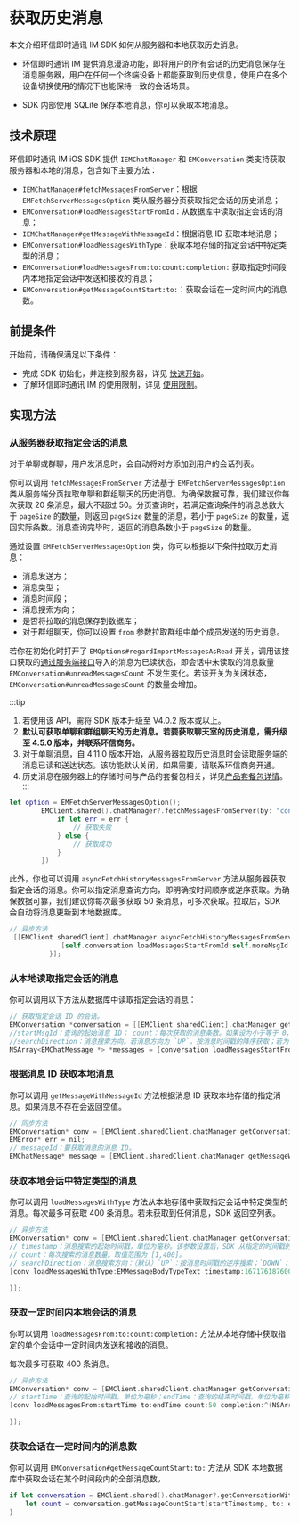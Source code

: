 # 获取历史消息

<Toc />

本文介绍环信即时通讯 IM SDK 如何从服务器和本地获取历史消息。

- 环信即时通讯 IM 提供消息漫游功能，即将用户的所有会话的历史消息保存在消息服务器，用户在任何一个终端设备上都能获取到历史信息，使用户在多个设备切换使用的情况下也能保持一致的会话场景。

- SDK 内部使用 SQLite 保存本地消息，你可以获取本地消息。

## 技术原理

环信即时通讯 IM iOS SDK 提供 `IEMChatManager` 和 `EMConversation` 类支持获取服务器和本地的消息，包含如下主要方法：

- `IEMChatManager#fetchMessagesFromServer`：根据 `EMFetchServerMessagesOption` 类从服务器分页获取指定会话的历史消息；
- `EMConversation#loadMessagesStartFromId`：从数据库中读取指定会话的消息；
- `IEMChatManager#getMessageWithMessageId`：根据消息 ID 获取本地消息；
- `EMConversation#loadMessagesWithType`：获取本地存储的指定会话中特定类型的消息；
- `EMConversation#loadMessagesFrom:to:count:completion:` 获取指定时间段内本地指定会话中发送和接收的消息；
- `EMConversation#getMessageCountStart:to:`：获取会话在一定时间内的消息数。

## 前提条件

开始前，请确保满足以下条件：

- 完成 SDK 初始化，并连接到服务器，详见 [快速开始](quickstart.html)。
- 了解环信即时通讯 IM 的使用限制，详见 [使用限制](/product/limitation.html)。

## 实现方法

### 从服务器获取指定会话的消息

对于单聊或群聊，用户发消息时，会自动将对方添加到用户的会话列表。

你可以调用 `fetchMessagesFromServer` 方法基于 `EMFetchServerMessagesOption` 类从服务端分页拉取单聊和群组聊天的历史消息。为确保数据可靠，我们建议你每次获取 20 条消息，最大不超过 50。分页查询时，若满足查询条件的消息总数大于 `pageSize` 的数量，则返回 `pageSize` 数量的消息，若小于 `pageSize` 的数量，返回实际条数。消息查询完毕时，返回的消息条数小于 `pageSize` 的数量。

通过设置 `EMFetchServerMessagesOption` 类，你可以根据以下条件拉取历史消息：

- 消息发送方；
- 消息类型；
- 消息时间段；
- 消息搜索方向；
- 是否将拉取的消息保存到数据库；
- 对于群组聊天，你可以设置 `from` 参数拉取群组中单个成员发送的历史消息。

若你在初始化时打开了 `EMOptions#regardImportMessagesAsRead` 开关，调用该接口获取的[通过服务端接口](/document/server-side/message_import.html)导入的消息为已读状态，即会话中未读取的消息数量 `EMConversation#unreadMessagesCount` 不发生变化。若该开关为关闭状态，`EMConversation#unreadMessagesCount` 的数量会增加。

:::tip
1. 若使用该 API，需将 SDK 版本升级至 V4.0.2 版本或以上。
2. **默认可获取单聊和群组聊天的历史消息。若要获取聊天室的历史消息，需升级至 4.5.0 版本，并联系环信商务。**
3. 对于单聊消息，自 4.11.0 版本开始，从服务器拉取历史消息时会读取服务端的消息已读和送达状态。该功能默认关闭，如果需要，请联系环信商务开通。
4. 历史消息在服务器上的存储时间与产品的套餐包相关，详见[产品套餐包详情](/product/pricing.html#套餐包功能详情)。
:::

```swift
let option = EMFetchServerMessagesOption();
        EMClient.shared().chatManager?.fetchMessagesFromServer(by: "conversationId", conversationType: .chat, cursor: "", pageSize: 50, option: option, completion: { result, err in
            if let err = err {
                // 获取失败
            } else {
                // 获取成功
            }
        })
```

此外，你也可以调用 `asyncFetchHistoryMessagesFromServer` 方法从服务器获取指定会话的消息。你可以指定消息查询方向，即明确按时间顺序或逆序获取。为确保数据可靠，我们建议你每次最多获取 50 条消息，可多次获取。拉取后，SDK 会自动将消息更新到本地数据库。

```objective-c
// 异步方法
 [[EMClient sharedClient].chatManager asyncFetchHistoryMessagesFromServer:conversation.conversationId conversationType:conversation.type startMessageId:self.moreMsgId pageSize:10 completion:^(EMCursorResult *aResult, EMError *aError) {
             [self.conversation loadMessagesStartFromId:self.moreMsgId count:10 searchDirection:EMMessageSearchDirectionUp completion:block];
          }];
```

### 从本地读取指定会话的消息

你可以调用以下方法从数据库中读取指定会话的消息：

```objective-c
// 获取指定会话 ID 的会话。
EMConversation *conversation = [[EMClient sharedClient].chatManager getConversation:conversationId type:type createIfNotExist:YES];
//startMsgId：查询的起始消息 ID； count：每次获取的消息条数。如果设为小于等于 0，SDK 获取 1 条消息。
//searchDirection：消息搜索方向。若消息方向为 `UP`，按消息时间戳的降序获取；若为 `DOWN`，按消息时间戳的升序获取。
NSArray<EMChatMessage *> *messages = [conversation loadMessagesStartFromId:startMsgId count:count searchDirection:MessageSearchDirectionUp];
```

### 根据消息 ID 获取本地消息

你可以调用 `getMessageWithMessageId` 方法根据消息 ID 获取本地存储的指定消息。如果消息不存在会返回空值。

```objective-c
// 同步方法
EMConversation* conv = [EMClient.sharedClient.chatManager getConversationWithConvId:@"conversationId"];
EMError* err = nil;
// messageId：要获取消息的消息 ID。
EMChatMessage* message = [EMClient.sharedClient.chatManager getMessageWithMessageId:@"messageId"];
```

### 获取本地会话中特定类型的消息

你可以调用 `loadMessagesWithType` 方法从本地存储中获取指定会话中特定类型的消息。每次最多可获取 400 条消息。若未获取到任何消息，SDK 返回空列表。

```objective-c
// 异步方法
EMConversation* conv = [EMClient.sharedClient.chatManager getConversationWithConvId:@"conversationId"];
// timestamp：消息搜索的起始时间戳，单位为毫秒。该参数设置后，SDK 从指定的时间戳的消息开始，按照搜索方向对消息进行搜索。若设置为负数，SDK 从当前时间开始，按消息时间戳的逆序搜索。
// count：每次搜索的消息数量。取值范围为 [1,400]。
// searchDirection：消息搜索方向：（默认）`UP`：按消息时间戳的逆序搜索；`DOWN`：按消息时间戳的正序搜索。
[conv loadMessagesWithType:EMMessageBodyTypeText timestamp:1671761876000 count:50 fromUser:@"" searchDirection:EMMessageSearchDirectionUp completion:^(NSArray<EMChatMessage *> * _Nullable aMessages, EMError * _Nullable aError) {
        
}];
```

### 获取一定时间内本地会话的消息

你可以调用 `loadMessagesFrom:to:count:completion:` 方法从本地存储中获取指定的单个会话中一定时间内发送和接收的消息。

每次最多可获取 400 条消息。

```objective-c
// 异步方法
EMConversation* conv = [EMClient.sharedClient.chatManager getConversationWithConvId:@"conversationId"];
// startTime：查询的起始时间戳，单位为毫秒；endTime：查询的结束时间戳，单位为毫秒；count：每次获取的消息数量。取值范围为 [1,400]。
[conv loadMessagesFrom:startTime to:endTime count:50 completion:^(NSArray<EMChatMessage *> * _Nullable aMessages, EMError * _Nullable aError) {
            
}];
```

### 获取会话在一定时间内的消息数

你可以调用 `EMConversation#getMessageCountStart:to:` 方法从 SDK 本地数据库中获取会话在某个时间段内的全部消息数。

```swift
if let conversation = EMClient.shared().chatManager?.getConversationWithConvId("conversationId") {
    let count = conversation.getMessageCountStart(startTimestamp, to: endTimestamp)
}
```

